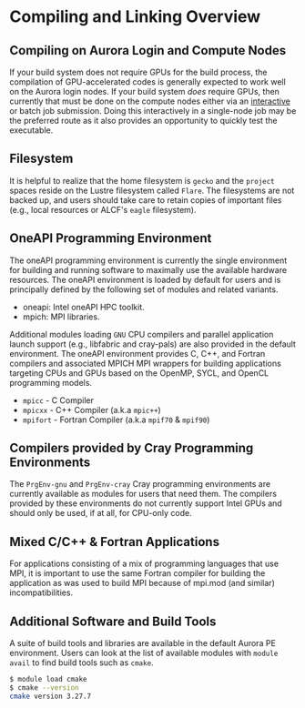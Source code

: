 # Compiling and Linking Overview

## Compiling on Aurora Login and Compute Nodes

If your build system does not require GPUs for the build process, the compilation of GPU-accelerated codes is generally expected to work well on the Aurora login nodes. If your build system _does_ require GPUs, then currently that must be done on the compute nodes either via an [interactive](../running-jobs-aurora.md#Interactive-Jobs-on-Compute-Nodes) or batch job submission. Doing this interactively in a single-node job may be the preferred route as it also provides an opportunity to quickly test the executable.

## Filesystem

It is helpful to realize that the home filesystem is `gecko` and the `project` spaces reside on the Lustre filesystem called `Flare`. The filesystems are not backed up, and users should take care to retain copies of important files (e.g., local resources or ALCF's `eagle` filesystem).

## OneAPI Programming Environment

The oneAPI programming environment is currently the single environment for building and running software to maximally use the available hardware resources. The oneAPI environment is loaded by default for users and is principally defined by the following set of modules and related variants.

- oneapi: Intel oneAPI HPC toolkit.
- mpich: MPI libraries.

Additional modules loading `GNU` CPU compilers and parallel application launch support (e.g., libfabric and cray-pals) are also provided in the default environment. The oneAPI environment provides C, C++, and Fortran compilers and associated MPICH MPI wrappers for building applications targeting CPUs and GPUs based on the OpenMP, SYCL, and OpenCL programming models.

- `mpicc` - C Compiler
- `mpicxx` - C++ Compiler (a.k.a `mpic++`)
- `mpifort` - Fortran Compiler (a.k.a `mpif70` & `mpif90`)

## Compilers provided by Cray Programming Environments

The `PrgEnv-gnu` and `PrgEnv-cray` Cray programming environments are currently available as modules for users that need them. The compilers provided by these environments do not currently support Intel GPUs and should only be used, if at all, for CPU-only code.

## Mixed C/C++ & Fortran Applications

For applications consisting of a mix of programming languages that use MPI, it is important to use the same Fortran compiler for building the application as was used to build MPI because of mpi.mod (and similar) incompatibilities.

## Additional Software and Build Tools

A suite of build tools and libraries are available in the default Aurora PE environment. Users can look at the list of available modules with `module avail` to find build tools such as `cmake`.

```bash
$ module load cmake
$ cmake --version
cmake version 3.27.7
```